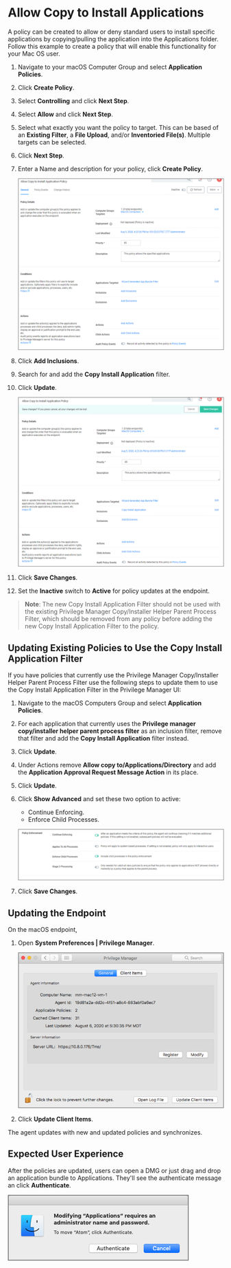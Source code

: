 [title]: # (Allow Copy to Install Applications)
[tags]: # (standard user, policy, macOS)
[priority]: # (7)
# Allow Copy to Install Applications

A policy can be created to allow or deny standard users to install specific applications by copying/pulling the application into the Applications folder. Follow this example to create a policy that will enable this functionality for your Mac OS user.

1. Navigate to your macOS Computer Group and select __Application Policies__.
1. Click __Create Policy__.
1. Select __Controlling__ and click __Next Step__.
1. Select __Allow__ and click __Next Step__.
1. Select what exactly you want the policy to target. This can be based of an __Existing Filter__, a __File Upload__, and/or __Inventoried File(s)__. Multiple targets can be selected.
1. Click __Next Step__.
1. Enter a Name and description for your policy, click __Create Policy__.

   ![new](images/mac/copy_drag_drop.png "Allow Copy to Install Application Policy")
1. Click __Add Inclusions__.
1. Search for and add the __Copy Install Application__ filter.
1. Click __Update__.

   ![inclusion filter](images/mac/copy_drag_drop-2.png "Policy with inclusion filter")
1. Click __Save Changes__.
1. Set the __Inactive__ switch to __Active__ for policy updates at the endpoint.

>**Note**:
>The new Copy Install Application Filter should not be used with the existing Privilege Manager Copy/Installer Helper Parent Process Filter, which should be removed from any policy before adding the new Copy Install Application Filter to the policy.

## Updating Existing Policies to Use the Copy Install Application Filter

If you have policies that currently use the Privilege Manager Copy/Installer Helper Parent Process Filter use the following steps to update them to use the Copy Install Application Filter in the Privilege Manager UI:

1. Navigate to the macOS Computers Group and select __Application Policies__.
1. For each application that currently uses the __Privilege manager copy/installer helper parent process filter__ as an inclusion filter, remove that filter and add the __Copy Install Application__ filter instead.
1. Click __Update__.
1. Under Actions remove __Allow copy to/Applications/Directory__ and add the __Application Approval Request Message Action__ in its place.
1. Click __Update__.
1. Click __Show Advanced__ and set these two option to active:

   * Continue Enforcing.
   * Enforce Child Processes.

   ![enforcement](images/mac/policy-enforcement.png "Policy enforcement options")
1. Click __Save Changes__.

## Updating the Endpoint

On the macOS endpoint,

1. Open __System Preferences | Privilege Manager__.

   ![update client items](images/update-client-button.png "Privilege Manager system preference pane with Update Client Items button")
1. Click __Update Client Items__.

The agent updates with new and updated policies and synchronizes.

## Expected User Experience

After the policies are updated, users can open a DMG or just drag and drop an application bundle to Applications. They'll see the authenticate message an click __Authenticate__.

![copy](images/mac/copy_drag_drop-3.png "Message to authenticate")
